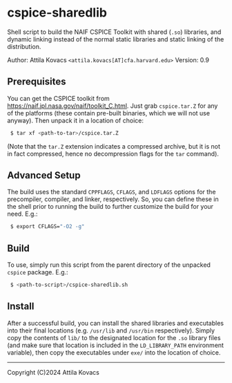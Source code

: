 # cspice-sharedlib

Shell script to build the NAIF CSPICE Toolkit with shared (`.so`) libraries, and dynamic linking
instead of the normal static libraries and static linking of the distribution.

Author: Attila Kovacs `<attila.kovacs[AT]cfa.harvard.edu>`
Version: 0.9


## Prerequisites

You can get the CSPICE toolkit from https://naif.jpl.nasa.gov/naif/toolkit_C.html. Just grab
`cspice.tar.Z` for any of the platforms (these contain pre-built binaries, which we will not use 
anyway). Then unpack it in a location of choice:

```bash
 $ tar xf <path-to-tar>/cspice.tar.Z
```

(Note that the `tar.Z` extension indicates a compressed archive, but it is not in fact compressed, 
hence no decompression flags for the `tar` command).
 
 
## Advanced Setup

The build uses the standard `CPPFLAGS`, `CFLAGS`, and `LDFLAGS` options for the precompiler, 
compiler, and linker, respectively. So, you can define these in the shell prior to running the 
build to further customize the build for your need. E.g.:

```bash
 $ export CFLAGS="-O2 -g"
```

## Build

To use, simply run this script from the parent directory of the unpacked `cspice` package. E.g.:

```bash
 $ <path-to-script>/cspice-sharedlib.sh
```

## Install

After a successful build, you can install the shared libraries and executables into their final 
locations (e.g. `/usr/lib` and `/usr/bin` respectively). Simply copy the contents of `lib/` to the
designated location for the `.so` library files (and make sure that location is included in the
`LD_LIBRARY_PATH` environment variable), then copy the executables under `exe/` into the location
of choice.

--------------------------------------------------------------------------------------------------
Copyright (C)2024 Attila Kovacs
